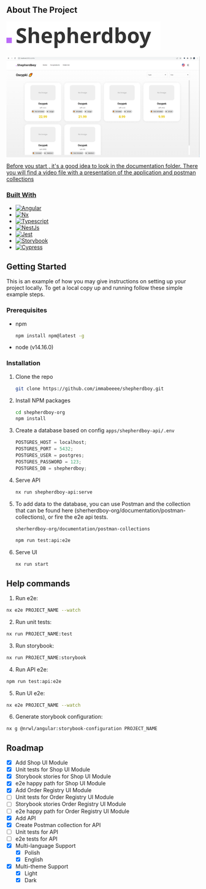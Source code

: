 <!-- ABOUT THE PROJECT -->

## About The Project

[![Logo](https://raw.githubusercontent.com/immabeeee/shepherdboy/db79beeb63990960910f17514a05d3e86ddf67d2/shepherdboy-org/apps/shepherdboy-ui/src/assets/images/logo.svg)](https://github.com/immabeeee/shepherdboy/)

<a name="screenshot1" href="https://github.com/immabeeee/shepherdboy/blob/main/shepherdboy-org/documentation/screenshots/1.png"><img align="center" src="https://github.com/immabeeee/shepherdboy/blob/main/shepherdboy-org/documentation/screenshots/1.png?raw=true" alt="Screenshot #1"/>

Before you start , it's a good idea to look in the documentation folder. There you will find a video file with a presentation of the application and postman collections

### Built With

- [![Angular][angular.io]][angular-url]
- [![Nx][nx.dev]][nx-url]
- [![Typescript][typescript.io]][typescript-url]
- [![NestJs][nestjs.com]][nestjs-url]
- [![Jest][jestjs.io]][jest-url]
- [![Storybook][storybook.js.org]][storybook-url]
- [![Cypress][cypress.io]][cypress-url]

<!-- GETTING STARTED -->

## Getting Started

This is an example of how you may give instructions on setting up your project locally.
To get a local copy up and running follow these simple example steps.

### Prerequisites

- npm

  ```sh
  npm install npm@latest -g
  ```

- node (v14.16.0)

### Installation

1. Clone the repo
   ```sh
   git clone https://github.com/immabeeee/shepherdboy.git
   ```
2. Install NPM packages
   ```sh
   cd shepherdboy-org
   npm install
   ```
3. Create a database based on config `apps/shepherdboy-api/.env`
   ```js
   POSTGRES_HOST = localhost;
   POSTGRES_PORT = 5432;
   POSTGRES_USER = postgres;
   POSTGRES_PASSWORD = 123;
   POSTGRES_DB = shepherdboy;
   ```
4. Serve API

   ```sh
   nx run shepherdboy-api:serve
   ```

5. To add data to the database, you can use Postman and the collection that can be found here (sherherdboy-org/documentation/postman-collections), or fire the e2e api tests.

   ```sh
   sherherdboy-org/documentation/postman-collections
   ```

   ```sh
   npm run test:api:e2e
   ```

6. Serve UI
   ```sh
   nx run start
   ```
   <!-- HELP COMMANDS -->

## Help commands

1. Run e2e:

```sh
nx e2e PROJECT_NAME --watch
```

2. Run unit tests:

```sh
nx run PROJECT_NAME:test
```

3. Run storybook:

```sh
nx run PROJECT_NAME:storybook
```

4. Run API e2e:

```sh
npm run test:api:e2e
```

5. Run UI e2e:

```sh
nx e2e PROJECT_NAME --watch
```

6. Generate storybook configuration:

```sh
nx g @nrwl/angular:storybook-configuration PROJECT_NAME
```

<!-- ROADMAP -->

## Roadmap

- [x] Add Shop UI Module
- [x] Unit tests for Shop UI Module
- [x] Storybook stories for Shop UI Module
- [x] e2e happy path for Shop UI Module
- [x] Add Order Registry UI Module
- [ ] Unit tests for Order Registry UI Module
- [ ] Storybook stories Order Registry UI Module
- [ ] e2e happy path for Order Registry UI Module
- [x] Add API
- [x] Create Postman collection for API
- [ ] Unit tests for API
- [ ] e2e tests for API
- [x] Multi-language Support
  - [x] Polish
  - [x] English
- [x] Multi-theme Support
  - [x] Light
  - [x] Dark

<!-- MARKDOWN LINKS & IMAGES -->

[angular.io]: https://img.shields.io/badge/Angular-DD0031?style=for-the-badge&logo=angular&logoColor=white
[angular-url]: https://github.com/angular
[nx.dev]: https://img.shields.io/badge/nx_workspace-002E52?style=for-the-badge&logo=nx&logoColor=white
[nx-url]: https://nx.dev
[typescript.io]: https://img.shields.io/badge/typescript-3178c6?style=for-the-badge&logo=typescript&logoColor=white
[typescript-url]: https://www.typescriptlang.org/
[nestjs.com]: https://img.shields.io/badge/nest_js-ea2845?style=for-the-badge&logo=nestjs&logoColor=white
[nestjs-url]: https://nestjs.com/
[jestjs.io]: https://img.shields.io/badge/jest-15c213?style=for-the-badge&logo=jest&logoColor=white
[jest-url]: https://jestjs.io
[storybook.js.org]: https://img.shields.io/badge/storybook-FF4785?style=for-the-badge&logo=storybook&logoColor=white
[storybook-url]: https://storybook.js.org
[cypress.io]: https://img.shields.io/badge/cypress-04c38e?style=for-the-badge&logo=cypress&logoColor=white
[cypress-url]: https://cypress.io
